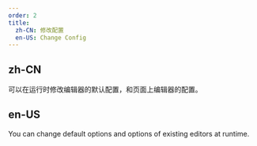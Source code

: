 ```yaml
---
order: 2
title:
  zh-CN: 修改配置
  en-US: Change Config
---
```


## zh-CN

可以在运行时修改编辑器的默认配置，和页面上编辑器的配置。

## en-US

You can change default options and options of existing editors at runtime.
